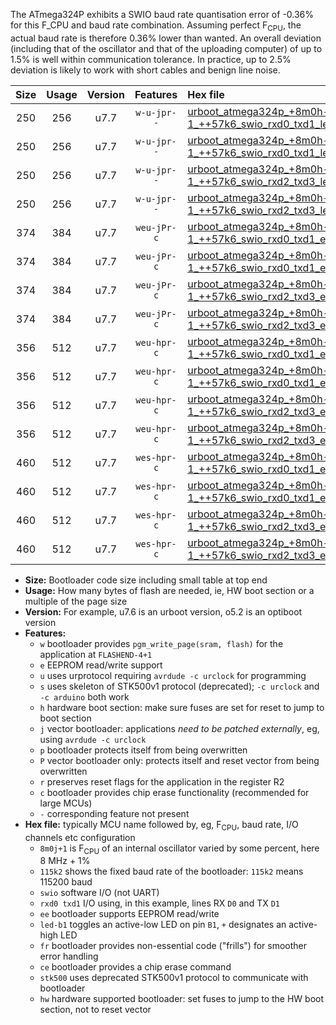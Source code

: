 The ATmega324P exhibits a SWIO baud rate quantisation error of -0.36% for this F_CPU and baud rate combination. Assuming perfect F<sub>CPU</sub>, the actual baud rate is therefore 0.36% lower than wanted. An overall deviation (including that of the oscillator and that of the uploading computer) of up to 1.5% is well within communication tolerance. In practice, up to 2.5% deviation is likely to work with short cables and benign line noise.

|Size|Usage|Version|Features|Hex file|
|:-:|:-:|:-:|:-:|:--|
|250|256|u7.7|`w-u-jpr--`|[urboot_atmega324p_+8m0h-1_++57k6_swio_rxd0_txd1_led+b0.hex](https://raw.githubusercontent.com/stefanrueger/urboot.hex/main/cores/mightycore/atmega324p/internal_oscillator/fcpu_+8m0h-1/br_++57k6/urboot_atmega324p_+8m0h-1_++57k6_swio_rxd0_txd1_led+b0.hex)|
|250|256|u7.7|`w-u-jpr--`|[urboot_atmega324p_+8m0h-1_++57k6_swio_rxd0_txd1_led+b7.hex](https://raw.githubusercontent.com/stefanrueger/urboot.hex/main/cores/mightycore/atmega324p/internal_oscillator/fcpu_+8m0h-1/br_++57k6/urboot_atmega324p_+8m0h-1_++57k6_swio_rxd0_txd1_led+b7.hex)|
|250|256|u7.7|`w-u-jpr--`|[urboot_atmega324p_+8m0h-1_++57k6_swio_rxd2_txd3_led+b0.hex](https://raw.githubusercontent.com/stefanrueger/urboot.hex/main/cores/mightycore/atmega324p/internal_oscillator/fcpu_+8m0h-1/br_++57k6/urboot_atmega324p_+8m0h-1_++57k6_swio_rxd2_txd3_led+b0.hex)|
|250|256|u7.7|`w-u-jpr--`|[urboot_atmega324p_+8m0h-1_++57k6_swio_rxd2_txd3_led+b7.hex](https://raw.githubusercontent.com/stefanrueger/urboot.hex/main/cores/mightycore/atmega324p/internal_oscillator/fcpu_+8m0h-1/br_++57k6/urboot_atmega324p_+8m0h-1_++57k6_swio_rxd2_txd3_led+b7.hex)|
|374|384|u7.7|`weu-jPr-c`|[urboot_atmega324p_+8m0h-1_++57k6_swio_rxd0_txd1_ee_led+b0_fr_ce.hex](https://raw.githubusercontent.com/stefanrueger/urboot.hex/main/cores/mightycore/atmega324p/internal_oscillator/fcpu_+8m0h-1/br_++57k6/urboot_atmega324p_+8m0h-1_++57k6_swio_rxd0_txd1_ee_led+b0_fr_ce.hex)|
|374|384|u7.7|`weu-jPr-c`|[urboot_atmega324p_+8m0h-1_++57k6_swio_rxd0_txd1_ee_led+b7_fr_ce.hex](https://raw.githubusercontent.com/stefanrueger/urboot.hex/main/cores/mightycore/atmega324p/internal_oscillator/fcpu_+8m0h-1/br_++57k6/urboot_atmega324p_+8m0h-1_++57k6_swio_rxd0_txd1_ee_led+b7_fr_ce.hex)|
|374|384|u7.7|`weu-jPr-c`|[urboot_atmega324p_+8m0h-1_++57k6_swio_rxd2_txd3_ee_led+b0_fr_ce.hex](https://raw.githubusercontent.com/stefanrueger/urboot.hex/main/cores/mightycore/atmega324p/internal_oscillator/fcpu_+8m0h-1/br_++57k6/urboot_atmega324p_+8m0h-1_++57k6_swio_rxd2_txd3_ee_led+b0_fr_ce.hex)|
|374|384|u7.7|`weu-jPr-c`|[urboot_atmega324p_+8m0h-1_++57k6_swio_rxd2_txd3_ee_led+b7_fr_ce.hex](https://raw.githubusercontent.com/stefanrueger/urboot.hex/main/cores/mightycore/atmega324p/internal_oscillator/fcpu_+8m0h-1/br_++57k6/urboot_atmega324p_+8m0h-1_++57k6_swio_rxd2_txd3_ee_led+b7_fr_ce.hex)|
|356|512|u7.7|`weu-hpr-c`|[urboot_atmega324p_+8m0h-1_++57k6_swio_rxd0_txd1_ee_led+b0_fr_ce_hw.hex](https://raw.githubusercontent.com/stefanrueger/urboot.hex/main/cores/mightycore/atmega324p/internal_oscillator/fcpu_+8m0h-1/br_++57k6/urboot_atmega324p_+8m0h-1_++57k6_swio_rxd0_txd1_ee_led+b0_fr_ce_hw.hex)|
|356|512|u7.7|`weu-hpr-c`|[urboot_atmega324p_+8m0h-1_++57k6_swio_rxd0_txd1_ee_led+b7_fr_ce_hw.hex](https://raw.githubusercontent.com/stefanrueger/urboot.hex/main/cores/mightycore/atmega324p/internal_oscillator/fcpu_+8m0h-1/br_++57k6/urboot_atmega324p_+8m0h-1_++57k6_swio_rxd0_txd1_ee_led+b7_fr_ce_hw.hex)|
|356|512|u7.7|`weu-hpr-c`|[urboot_atmega324p_+8m0h-1_++57k6_swio_rxd2_txd3_ee_led+b0_fr_ce_hw.hex](https://raw.githubusercontent.com/stefanrueger/urboot.hex/main/cores/mightycore/atmega324p/internal_oscillator/fcpu_+8m0h-1/br_++57k6/urboot_atmega324p_+8m0h-1_++57k6_swio_rxd2_txd3_ee_led+b0_fr_ce_hw.hex)|
|356|512|u7.7|`weu-hpr-c`|[urboot_atmega324p_+8m0h-1_++57k6_swio_rxd2_txd3_ee_led+b7_fr_ce_hw.hex](https://raw.githubusercontent.com/stefanrueger/urboot.hex/main/cores/mightycore/atmega324p/internal_oscillator/fcpu_+8m0h-1/br_++57k6/urboot_atmega324p_+8m0h-1_++57k6_swio_rxd2_txd3_ee_led+b7_fr_ce_hw.hex)|
|460|512|u7.7|`wes-hpr-c`|[urboot_atmega324p_+8m0h-1_++57k6_swio_rxd0_txd1_ee_led+b0_fr_ce_stk500_hw.hex](https://raw.githubusercontent.com/stefanrueger/urboot.hex/main/cores/mightycore/atmega324p/internal_oscillator/fcpu_+8m0h-1/br_++57k6/urboot_atmega324p_+8m0h-1_++57k6_swio_rxd0_txd1_ee_led+b0_fr_ce_stk500_hw.hex)|
|460|512|u7.7|`wes-hpr-c`|[urboot_atmega324p_+8m0h-1_++57k6_swio_rxd0_txd1_ee_led+b7_fr_ce_stk500_hw.hex](https://raw.githubusercontent.com/stefanrueger/urboot.hex/main/cores/mightycore/atmega324p/internal_oscillator/fcpu_+8m0h-1/br_++57k6/urboot_atmega324p_+8m0h-1_++57k6_swio_rxd0_txd1_ee_led+b7_fr_ce_stk500_hw.hex)|
|460|512|u7.7|`wes-hpr-c`|[urboot_atmega324p_+8m0h-1_++57k6_swio_rxd2_txd3_ee_led+b0_fr_ce_stk500_hw.hex](https://raw.githubusercontent.com/stefanrueger/urboot.hex/main/cores/mightycore/atmega324p/internal_oscillator/fcpu_+8m0h-1/br_++57k6/urboot_atmega324p_+8m0h-1_++57k6_swio_rxd2_txd3_ee_led+b0_fr_ce_stk500_hw.hex)|
|460|512|u7.7|`wes-hpr-c`|[urboot_atmega324p_+8m0h-1_++57k6_swio_rxd2_txd3_ee_led+b7_fr_ce_stk500_hw.hex](https://raw.githubusercontent.com/stefanrueger/urboot.hex/main/cores/mightycore/atmega324p/internal_oscillator/fcpu_+8m0h-1/br_++57k6/urboot_atmega324p_+8m0h-1_++57k6_swio_rxd2_txd3_ee_led+b7_fr_ce_stk500_hw.hex)|

- **Size:** Bootloader code size including small table at top end
- **Usage:** How many bytes of flash are needed, ie, HW boot section or a multiple of the page size
- **Version:** For example, u7.6 is an urboot version, o5.2 is an optiboot version
- **Features:**
  + `w` bootloader provides `pgm_write_page(sram, flash)` for the application at `FLASHEND-4+1`
  + `e` EEPROM read/write support
  + `u` uses urprotocol requiring `avrdude -c urclock` for programming
  + `s` uses skeleton of STK500v1 protocol (deprecated); `-c urclock` and `-c arduino` both work
  + `h` hardware boot section: make sure fuses are set for reset to jump to boot section
  + `j` vector bootloader: applications *need to be patched externally*, eg, using `avrdude -c urclock`
  + `p` bootloader protects itself from being overwritten
  + `P` vector bootloader only: protects itself and reset vector from being overwritten
  + `r` preserves reset flags for the application in the register R2
  + `c` bootloader provides chip erase functionality (recommended for large MCUs)
  + `-` corresponding feature not present
- **Hex file:** typically MCU name followed by, eg, F<sub>CPU</sub>, baud rate, I/O channels etc configuration
  + `8m0j+1` is F<sub>CPU</sub> of an internal oscillator varied by some percent, here 8 MHz + 1%
  + `115k2` shows the fixed baud rate of the bootloader: `115k2` means 115200 baud
  + `swio` software I/O (not UART)
  + `rxd0 txd1` I/O using, in this example, lines RX `D0` and TX `D1`
  + `ee` bootloader supports EEPROM read/write
  + `led-b1` toggles an active-low LED on pin `B1`, `+` designates an active-high LED
  + `fr` bootloader provides non-essential code ("frills") for smoother error handling
  + `ce` bootloader provides a chip erase command
  + `stk500` uses deprecated STK500v1 protocol to communicate with bootloader
  + `hw` hardware supported bootloader: set fuses to jump to the HW boot section, not to reset vector
